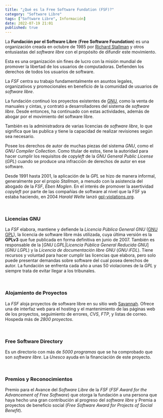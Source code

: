 ```yaml
---
title: "¿Qué es la Free Software Fundation (FSF)?"
category: "Software Libre"
tags: ["Software Libre", Información]
date: 2022-07-19 21:01
published: true
---
```


La **Fundación por el Software Libre** (**Free Software Foundation**) es una organización creada en octubre de 1985 por <a href="Quien-es-Richard-Stallman">Richard Stallman</a> y otros entusiastas del *software libre* con el propósito de difundir este movimiento.

Esta es una organización sin fines de lucro con la misión mundial de promover la libertad de los usuarios de computadoras. Defienden los derechos de todos los usuarios de software.

La *FSF* centra su trabajo fundamentalmente en asuntos legales, organizativos y promocionales en beneficio de la comunidad de usuarios de *software libre*.

La fundación continuó los proyectos existentes de <a href="/Linux/Que-es-GNU">GNU</a>, como la venta de manuales y cintas, y contrató a desarrolladores del sistema de *software libre*. Desde entonces, ha continuado con estas actividades, además de abogar por el movimiento del software libre.

También es la administradora de varias licencias de *software libre*, lo que significa que las publica y tiene la capacidad de realizar revisiones según sea necesario.

Posee los derechos de autor de muchas piezas del sistema *GNU*, como el *GNU Compiler Collection*. Como titular de estos, tiene la autoridad para hacer cumplir los requisitos de *copyleft* de la *GNU General Public License* (*GPL*) cuando se produce una infracción de derechos de autor en ese software.

Desde 1991 hasta 2001, la aplicación de la *GPL* se hizo de manera informal, generalmente por el propio *Stallman*, a menudo con la asistencia del abogado de la *FSF*, *Eben Moglen*. En el interés de promover la asertividad *copyleft* por parte de las compañías de software al nivel que la FSF ya estaba haciendo, en 2004 *Harald Welte* lanzó <a href="https://gpl-violations.org" target="_blank">gpl-violations.org</a>.

<div id="Licencias GNU"><br></div>

### Licencias GNU

La *FSF* elabora, mantiene y defiende la *Licencia Pública General GNU* (<a href="Tipos-de-Licencias-de-Software-Libre#GNU LGPL">GNU GPL</a>), la licencia de software libre más utilizada, cuya última versión es la **GPLv3** que fue publicada en forma definitiva en junio de 2007. También es responsable de la [*GNU LGPL\|Licencia Pública General Reducida GNU*] (*GNU LGPL*) y la *Licencia de documentación libre GNU* (*GNU iFDL*). Tiene recursos y voluntad para hacer cumplir las licencias que elabora, pero solo puede presentar demandas sobre software del cual posea derechos de autor. La fundación se enfrenta cada año a unas 50 violaciones de la *GPL* y siempre trata de evitar llegar a los tribunales.

<div id="Alojamiento de Proyectos"><br></div>

### Alojamiento de Proyectos

La *FSF* aloja proyectos de software libre en su sitio web <a href="https://savannah.gnu.org/" target="_blank">Savannah</a>. Ofrece una de interfaz web para el hosting y el mantenimiento de las páginas web de los proyectos, seguimiento de errores, *CVS*, *FTP*, y listas de correo. Hospeda más de *2800 proyectos*.

<div id="Free Software Directory"><br></div>

### Free Software Directory

Es un directorio con más de *5000 programas* que se ha comprobado que son *software libre*. La *Unesco* ayuda en la financiación de este proyecto.

<div id="Premios y Reconocimientos"><br></div>

### Premios y Reconocimientos

Premio para el Avance del *Software Libre* de la *FSF* (*FSF Award for the Advancement of Free Software*) que otorga la fundación a una persona que haya hecho una gran contribución al progreso del *software libre* y Premia a proyectos de beneficio social (*Free Software Award for Projects of Social Benefit*).